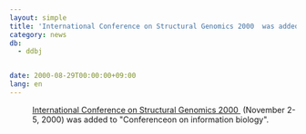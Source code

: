 ```yaml
---
layout: simple
title: 'International Conference on Structural Genomics 2000  was added to Conference on information biology'
category: news
db:
  - ddbj


date: 2000-08-29T00:00:00+09:00
lang: en
---
```


<dd><a href="http://ICSG2000.riken.go.jp/">International Conference on Structural Genomics 2000 </a> (November 2-5, 2000) was added to "Conferenceon on information biology".</dd>
